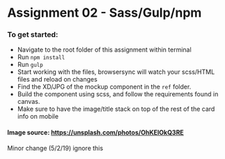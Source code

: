 # Assignment 02 - Sass/Gulp/npm

### To get started:

-   Navigate to the root folder of this assignment within terminal
-   Run `npm install`
-   Run `gulp`
-   Start working with the files, browsersync will watch your scss/HTML files and reload on changes
- Find the XD/JPG of the mockup component in the `ref` folder.
- Build the component using scss, and follow the requirements found in canvas.
- Make sure to have the image/title stack on top of the rest of the card info on mobile


#### Image source: https://unsplash.com/photos/OhKElOkQ3RE

Minor change (5/2/19) ignore this
